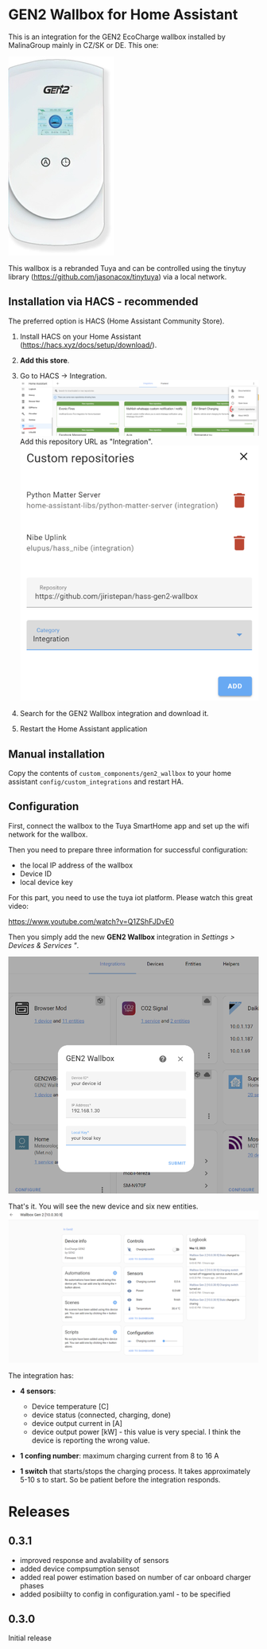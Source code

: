 # GEN2 Wallbox for Home Assistant

This is an integration for the GEN2 EcoCharge wallbox installed by MalinaGroup mainly in CZ/SK or DE. This one:

![wallbox image](imgs/gen2_middle.jpg)

This wallbox is a rebranded Tuya and can be controlled using the tinytuy library (https://github.com/jasonacox/tinytuya) via a local network.  

## Installation via HACS - recommended
The preferred option is HACS (Home Assistant Community Store).

1. Install HACS on your Home Assistant (https://hacs.xyz/docs/setup/download/).

2. **Add this store**. 
 3. Go to HACS -> Integration. 
 ![](imgs/hacs1.png)
 Add this repository URL as "Integration".
 ![](imgs/hacs2.png)

3. Search for the GEN2 Wallbox integration and download it.
4. Restart the Home Assistant application

## Manual installation
Copy the contents of `custom_components/gen2_wallbox` to your home assistant `config/custom_integrations` and restart HA. 

## Configuration
First, connect the wallbox to the Tuya SmartHome app and set up the wifi network for the wallbox. 

Then you need to prepare three information for successful configuration:
- the local IP address of the wallbox
- Device ID
- local device key

For this part, you need to use the tuya iot platform. Please watch this great video:

https://www.youtube.com/watch?v=Q1ZShFJDvE0

Then you simply add the new **GEN2 Wallbox** integration in *Settings > Devices & Services "*.

![](imgs/config-1.png)

That's it. You will see the new device and six new entities.
![](imgs/screen-1.png)

The integration has:
- **4 sensors**:
    - Device temperature [C]
    - device status (connected, charging, done)
    - device output current in [A]
    - device output power [kW] - this value is very special. I think the device is reporting the wrong value.

- **1 confing number**: maximum charging current from 8 to 16 A
- **1 switch** that starts/stops the charging process. It takes approximately 5-10 s to start. So be patient before the integration responds.


# Releases

## 0.3.1
- improved response and avalability of sensors
- added device compsumption sensot
- added real power estimation based on number of car onboard charger phases
- added posibiilty to config in configuration.yaml - to be specified

## 0.3.0
Initial release



